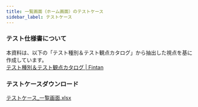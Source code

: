 ```yaml
---
title: 一覧画面（ホーム画面）のテストケース
sidebar_label: テストケース
---
```


### テスト仕様書について

本資料は、以下の「テスト種別＆テスト観点カタログ」から抽出した視点を基に作成しています。<br/>
[テスト種別＆テスト観点カタログ | Fintan](https://fintan.jp/page/1456)

### テストケースダウンロード

[テストケース_一覧画面.xlsx](../../../../src/assets/test-case/テストケース_一覧画面（ホーム画面）.xlsx)
